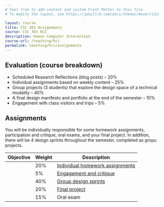 ```yaml
---
# Feel free to add content and custom Front Matter to this file.
# To modify the layout, see https://jekyllrb.com/docs/themes/#overriding-theme-defaults

layout: course
title: CSC 363 Assignments
course: CSC 363 HCI
description: Human Computer Interaction
course-url: /teaching/hci
permalink: teaching/hci/assignments
---
```




## Evaluation (course breakdown)

* Scheduled Research Reflections (blog posts) – 20%
* Individual assignments based on weekly content – 25%
* Group projects (3 students) that explore the design space of a technical modality – 40%
* A final design manifesto and portfolio at the end of the semester – 10%
* Engagement with class visitors and trips – 5%

## Assignments

You will be individually responsible for some homework assignments, participation and critique, oral exams, and your final project. In addition, there will be 4 design sprints throughout the semester, completed as gropu projects.

| Objective | Weight | Description                     |
|-----------|--------|---------------------------------|
|           | 20%    | [Individual homework assignments](/teaching/hci/homework/homework) |
|           | 5%     | [Engagement and critique](/teaching/hci/engagement/)         |
|           | 40%    | [Group design sprints](/teaching/hci/design-sprints/design-sprints)         |
|           | 20%    | [Final project](/teaching/hci/final-project)                   |
|           | 15%    | Oral exam                       |

